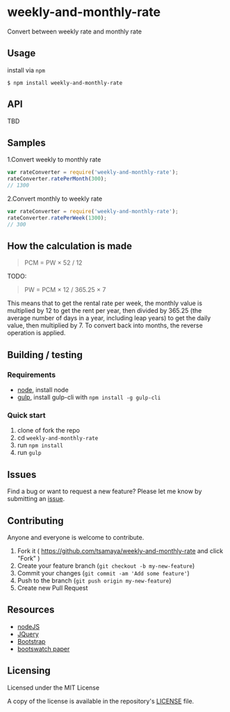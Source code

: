 # weekly-and-monthly-rate
Convert between weekly rate and monthly rate

## Usage

install via `npm`

```shell
$ npm install weekly-and-monthly-rate
```

## API

TBD

## Samples

1.Convert weekly to monthly rate

```javascript
var rateConverter = require('weekly-and-monthly-rate');
rateConverter.ratePerMonth(300);
// 1300
```

2.Convert monthly to weekly rate

```javascript
var rateConverter = require('weekly-and-monthly-rate');
rateConverter.ratePerWeek(1300);
// 300
```

## How the calculation is made

>PCM = PW × 52 / 12

TODO:

>PW = PCM × 12 / 365.25 × 7

This means that to get the rental rate per week, the monthly value is multiplied by 12 to get the rent per year, then divided by 365.25 (the average number of days in a year, including leap years) to get the daily value, then multiplied by 7. To convert back into months, the reverse operation is applied.

## Building / testing

### Requirements
* [node](https://nodejs.org/), install node
* [gulp](http://gulpjs.com/), install gulp-cli with `npm install -g gulp-cli`

### Quick start
1. clone of fork the repo
1. cd `weekly-and-monthly-rate `
1. run `npm install`
1. run `gulp`

## Issues
Find a bug or want to request a new feature? Please let me know by submitting an [issue](https://github.com/tsamaya/weekly-and-monthly-rate/issues).

## Contributing
Anyone and everyone is welcome to contribute.

1. Fork it ( https://github.com/tsamaya/weekly-and-monthly-rate and click "Fork" )
2. Create your feature branch (`git checkout -b my-new-feature`)
3. Commit your changes (`git commit -am 'Add some feature'`)
4. Push to the branch (`git push origin my-new-feature`)
5. Create new Pull Request

## Resources
* [nodeJS](https://nodejs.org)
* [JQuery](https://jquery.com)
* [Bootstrap](http://getbootstrap.com/)
* [bootswatch paper](https://bootswatch.com/paper/)

## Licensing
Licensed under the MIT License

A copy of the license is available in the repository's [LICENSE](LICENSE) file.
